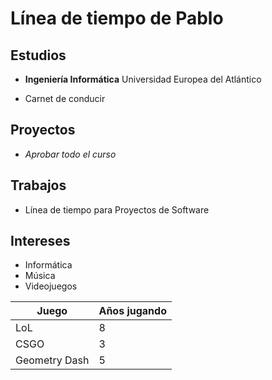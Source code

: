 # Línea de tiempo de Pablo

## Estudios

- **Ingeniería Informática** Universidad Europea del Atlántico

- Carnet de conducir

## Proyectos
- _Aprobar todo el curso_
 
## Trabajos

- Línea de tiempo para Proyectos de Software

## Intereses

- Informática
- Música
- Videojuegos

| Juego        | Años jugando |
| ------------ | ------------ |
| LoL          | 8            |
| CSGO         | 3            |
| Geometry Dash| 5            |
